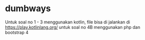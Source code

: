 # dumbways
Untuk soal no 1 - 3 menggunakan kotlin, file bisa di jalankan di https://play.kotlinlang.org/
untuk soal no 4B menggunakan php dan bootstrap 4
